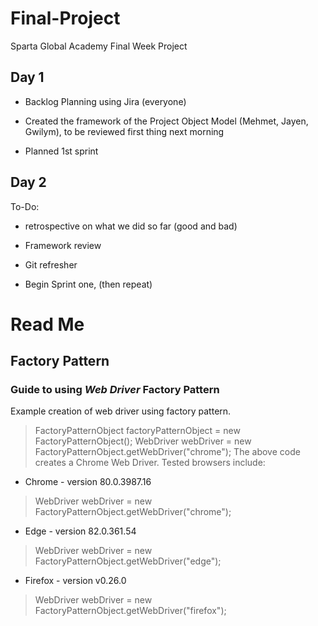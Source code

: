 # Final-Project
Sparta Global Academy Final Week Project

## Day 1

* Backlog Planning using Jira (everyone)

* Created the framework of the Project Object Model (Mehmet, Jayen, Gwilym), to be reviewed first thing next morning

* Planned 1st sprint

## Day 2

To-Do: 

* retrospective on what we did so far (good and bad)

* Framework review

* Git refresher 

* Begin Sprint one, (then repeat)  


# Read Me

## Factory Pattern
### Guide to using *Web Driver* Factory Pattern

Example creation of web driver using factory pattern.
> FactoryPatternObject factoryPatternObject = new FactoryPatternObject();
> WebDriver webDriver = new FactoryPatternObject.getWebDriver("chrome");
The above code creates a Chrome Web Driver.
Tested browsers include:
* Chrome - version 80.0.3987.16
> WebDriver webDriver = new FactoryPatternObject.getWebDriver("chrome");
* Edge - version 82.0.361.54
> WebDriver webDriver = new FactoryPatternObject.getWebDriver("edge");
* Firefox - version v0.26.0
> WebDriver webDriver = new FactoryPatternObject.getWebDriver("firefox");

